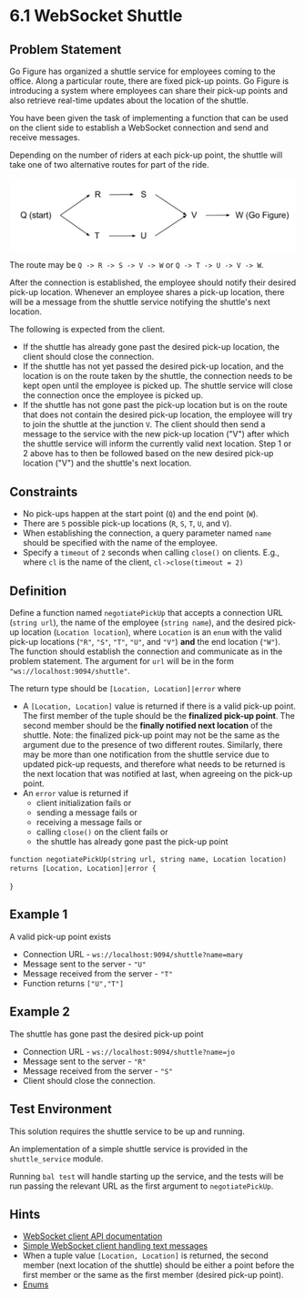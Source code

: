 # 6.1 WebSocket Shuttle

## Problem Statement

Go Figure has organized a shuttle service for employees coming to the office. Along a particular route, there are fixed pick-up points. Go Figure is introducing a system where employees can share their pick-up points and also retrieve real-time updates about the location of the shuttle.

You have been given the task of implementing a function that can be used on the client side to establish a WebSocket connection and send and receive messages.

Depending on the number of riders at each pick-up point, the shuttle will take one of two alternative routes for part of the ride.

<img src="Problem_6.1.png"/>

The route may be `Q -> R -> S -> V -> W` or `Q -> T -> U -> V -> W`.

After the connection is established, the employee should notify their desired pick-up location. Whenever an employee shares a pick-up location, there will be a message from the shuttle service notifying the shuttle's next location.

The following is expected from the client.

- If the shuttle has already gone past the desired pick-up location, the client should close the connection.
- If the shuttle has not yet passed the desired pick-up location, and the location is on the route taken by the shuttle, the connection needs to be kept open until the employee is picked up. The shuttle service will close the connection once the employee is picked up.
- If the shuttle has not gone past the pick-up location but is on the route that does not contain the desired pick-up location, the employee will try to join the shuttle at the junction `V`. The client should then send a message to the service with the new pick-up location ("V") after which the shuttle service will inform the currently valid next location. Step 1 or 2 above has to then be followed based on the new desired pick-up location ("V") and the shuttle's next location.

## Constraints

- No pick-ups happen at the start point (`Q`) and the end point (`W`).
- There are `5` possible pick-up locations (`R`, `S`, `T`, `U`, and `V`).
- When establishing the connection, a query parameter named `name` should be specified with the name of the employee.
- Specify a `timeout` of `2` seconds when calling `close()` on clients. E.g., where `cl` is the name of the client, `cl->close(timeout = 2)`

## Definition 

Define a function named `negotiatePickUp` that accepts a connection URL (`string url`), the name of the employee (`string name`), and the desired pick-up location (`Location location`), where `Location` is an `enum` with the valid pick-up locations (`"R"`, `"S"`, `"T"`, `"U"`, and `"V"`) **and** the end location (`"W"`). The function should establish the connection and communicate as in the problem statement. The argument for `url` will be in the form `"ws://localhost:9094/shuttle"`.

The return type should be `[Location, Location]|error` where

- A `[Location, Location]` value is returned if there is a valid pick-up point. The first member of the tuple should be the **finalized pick-up point**. The second member should be the **finally notified next location** of the shuttle. Note: the finalized pick-up point may not be the same as the argument due to the presence of two different routes. Similarly, there may be more than one notification from the shuttle service due to updated pick-up requests, and therefore what needs to be returned is the next location that was notified at last, when agreeing on the pick-up point.
- An `error` value is returned if
  - client initialization fails or
  - sending a message fails or
  - receiving a message fails or
  - calling `close()` on the client fails or
  - the shuttle has already gone past the pick-up point

```ballerina
function negotiatePickUp(string url, string name, Location location) returns [Location, Location]|error {

}
```

## Example 1

A valid pick-up point exists

- Connection URL - `ws://localhost:9094/shuttle?name=mary`
- Message sent to the server - `"U"`
- Message received from the server - `"T"`
- Function returns `["U","T"]`

## Example 2

The shuttle has gone past the desired pick-up point

- Connection URL - `ws://localhost:9094/shuttle?name=jo`
- Message sent to the server - `"R"`
- Message received from the server - `"S"`
- Client should close the connection.

## Test Environment

This solution requires the shuttle service to be up and running.

An implementation of a simple shuttle service is provided in the `shuttle_service` module. 

Running `bal test` will handle starting up the service, and the tests will be run passing the relevant URL as the first argument to `negotiatePickUp`.

## Hints

- [WebSocket client API documentation](https://lib.ballerina.io/ballerina/websocket/2.2.1/clients/Client)
- [Simple WebSocket client handling text messages](https://ballerina.io/learn/by-example/websocket-client)
- When a tuple value `[Location, Location]` is returned, the second member (next location of the shuttle) should be either a point before the first member or the same as the first member (desired pick-up point).
- [Enums](https://ballerina.io/learn/by-example/enumerations)
